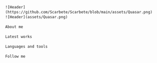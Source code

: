     ![Header](https://github.com/Scarbete/Scarbete/blob/main/assets/Quasar.png)
    ![Header](assets/Quasar.png)

    About me

    Latest works

    Languages and tools

    Follow me

